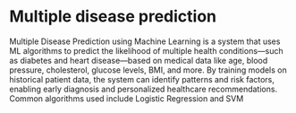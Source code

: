 # Multiple disease prediction
 Multiple Disease Prediction using Machine Learning is a system that uses ML algorithms to predict the likelihood of multiple health conditions—such as diabetes and heart disease—based on medical data like age, blood pressure, cholesterol, glucose levels, BMI, and more. By training models on historical patient data, the system can identify patterns and risk factors, enabling early diagnosis and personalized healthcare recommendations. Common algorithms used include Logistic Regression and SVM
